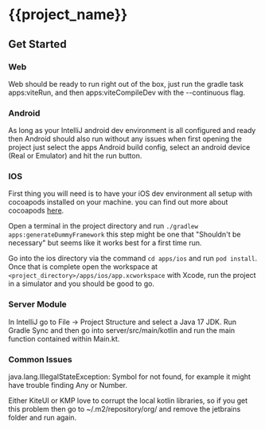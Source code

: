 # {{project_name}}

## Get Started

### Web

Web should be ready to run right out of the box, just run the gradle task apps:viteRun, and then apps:viteCompileDev with the --continuous flag.

### Android

As long as your IntelliJ android dev environment is all configured and ready then Android should also run without any issues when first opening the project just select the apps Android build config, select an android device (Real or Emulator) and hit the run button.


### IOS

First thing you will need is to have your iOS dev environment all setup with cocoapods installed on your machine. you can find out more about cocoapods [here](https://guides.cocoapods.org/using/getting-started.html).

Open a terminal in the project directory and run `./gradlew apps:generateDummyFramework` this step might be one that "Shouldn't be necessary" but seems like it works best for a first time run.

Go into the ios directory via the command `cd apps/ios` and run `pod install`.  Once that is complete open the workspace at `<project_directory>/apps/ios/app.xcworkspace` with Xcode, run the project in a simulator and you should be good to go.

### Server Module

In IntelliJ go to File -> Project Structure  and select a Java 17 JDK.  Run Gradle Sync and then go into server/src/main/kotlin and run the main function contained within Main.kt.

### Common Issues

java.lang.IllegalStateException: Symbol for <StandardLibraryClass> not found, for example it might have trouble finding Any or Number.

Either KiteUI or KMP love to corrupt the local kotlin libraries, so if you get this problem then go to ~/.m2/repository/org/  and remove the jetbrains folder and run again.